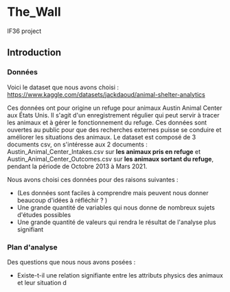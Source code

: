 # The_Wall
IF36 project

## Introduction

### Données

Voici le dataset que nous avons choisi : https://www.kaggle.com/datasets/jackdaoud/animal-shelter-analytics  
  
Ces données ont pour origine un refuge pour animaux Austin Animal Center aux États Unis. Il s'agit d'un enregistrement régulier qui peut servir à tracer les animaux et à gérer le fonctionnement du refuge. Ces données sont ouvertes au public pour que des recherches externes puisse se conduire et améliorer les situations des animaux. Le dataset est composé de 3 documents csv, on s'intéresse aux 2 documents : Austin_Animal_Center_Intakes.csv sur **les animaux pris en refuge** et Austin_Animal_Center_Outcomes.csv sur **les animaux sortant du refuge**, pendant la période de Octobre 2013 à Mars 2021.   

Nous avons choisi ces données pour des raisons suivantes :   
+ (Les données sont faciles à comprendre mais peuvent nous donner beaucoup d'idées à réfléchir ? )  
+ Une grande quantité de variables qui nous donne de nombreux sujets d'études possibles  
+ Une grande quantité de valeurs qui rendra le résultat de l'analyse plus signifiant  

### Plan d'analyse

Des questions que nous nous avons posées :   
+ Existe-t-il une relation signifiante entre les attributs physics des animaux et leur situation d
